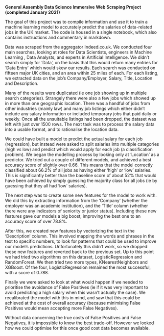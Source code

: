 **General Assembly Data Science Immersive**
**Web Scraping Project (completed January 2021)**

The goal of this project was to compile information and use it to train a machine learning model to accurately predict the salaries of data-related jobs in the UK market. The code is housed in a single notebook, which also contains instructions and commentary in markdown.

Data was scraped from the aggregator Indeed.co.uk. We conducted four main searches, looking at roles for Data Scientists, engineers in Machine Learning , Data Analysts, and experts in Artificial Intelligence. We didn’t search simply for ‘Data’, on the basis that this would return many entries for ‘Data Entry’ which would skew our results. Each search was conducted on fifteen major UK cities, and an area within 25 miles of each. For each listing, we extracted data on the job’s Company/Employer, Salary, Title, Location and Description.

Many of the results were duplicated (ie one job showing up in multiple search categories). Strangely there were also a few jobs which showed up in more than one geographic location. There was a handful of jobs from other industries (mainly law) and many job listings which either didn’t include any salary information or included temporary jobs that paid daily or weekly. Once all the unsuitable listings had been dropped, the dataset was left with just over 1500 rows. The next task was to process the salary data into a usable format, and to rationalise the location data.

We could have built a model to predict the actual salary for each job (regression), but instead were asked to split salaries into multiple categories (high vs low) and predict which would apply for each job (a classification problem). We began the modelling process by looking only at ‘Location’ as a predictor. We tried out a couple of different models, and achieved a best accuracy score of slightly over 0.66. This means that the model correctly classified about 66.2% of all jobs as having either ‘high’ or ‘low’ salaries. This is significantly better than the baseline score of about 52% that would have been achieved by simply guessing the majority class for all jobs (ie by guessing that they all had ‘low’ salaries).

The next step was to create some new features for the model to work with. We did this by extracting information from the ‘Company’ (whether the employer was an academic institution), and the ‘Title’ column (whether there were any indicators of seniority or junior status). Including these new features gave our models a big boost, improving the best one to an accuracy score of over 78.8%.

After this, we created new features by vectorizing the text in the ‘Description’ column. This involved mapping the words and phrases in the text to specific numbers, to look for patterns that could be used to improve our model’s predictions. Unfortunately this didn’t work, so we dropped these new features and reverted back to the previous set. Up to this point we had tried two algorithms on this dataset, LogisticRegression and RandomForest. We then tried two more types, KNearestNeighbors and XGBoost. Of the four, LogisticRegression remained the most successful, with a score of 0.788.

Finally we were asked to look at what would happen if we needed to prioritise the avoidance of False Positives (ie if it was very important to avoid predicting a high salary when this wasn’t actually the case). We recalibrated the model with this in mind, and saw that this could be achieved at the cost of overall accuracy (because minimising False Positives would mean accepting more False Negatives).

Without data concerning the true costs of False Positives and False Negatives, it is impossible to know the best trade-off. However we looked how we could optimise for this once good cost data becomes available.
